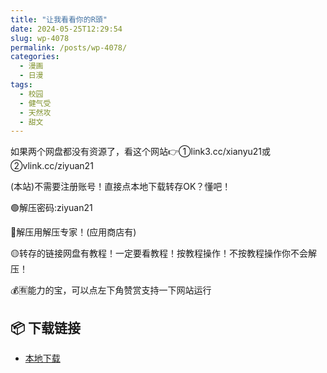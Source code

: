 ```yaml
---
title: "让我看看你的R頭"
date: 2024-05-25T12:29:54
slug: wp-4078
permalink: /posts/wp-4078/
categories:
  - 漫画
  - 日漫
tags:
  - 校园
  - 健气受
  - 天然攻
  - 甜文
---
```


如果两个网盘都没有资源了，看这个网站👉①link3.cc/xianyu21或②vlink.cc/ziyuan21

(本站)不需要注册账号！直接点本地下载转存OK？懂吧！

🟢解压密码:ziyuan21

🔵解压用解压专家！(应用商店有)

🟡转存的链接网盘有教程！一定要看教程！按教程操作！不按教程操作你不会解压！

💰🈶能力的宝，可以点左下角赞赏支持一下网站运行

## 📦 下载链接
- [本地下载](https://blziyuan21.com/pay-download/4078?key=250e362a92&down_id=0)

